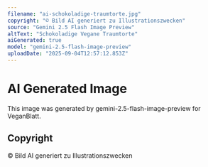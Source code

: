 ```yaml
---
filename: "ai-schokoladige-traumtorte.jpg"
copyright: "© Bild AI generiert zu Illustrationszwecken"
source: "Gemini 2.5 Flash Image Preview"
altText: "Schokoladige Vegane Traumtorte"
aiGenerated: true
model: "gemini-2.5-flash-image-preview"
uploadDate: "2025-09-04T12:57:12.853Z"
---
```


# AI Generated Image

This image was generated by gemini-2.5-flash-image-preview for VeganBlatt.

## Copyright
© Bild AI generiert zu Illustrationszwecken

